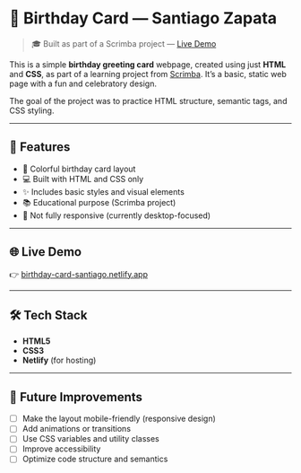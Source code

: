 # 🎉 Birthday Card — Santiago Zapata

> 🎓 Built as part of a Scrimba project — [Live Demo](https://birthday-card-santiago.netlify.app)

This is a simple **birthday greeting card** webpage, created using just **HTML** and **CSS**, as part of a learning project from [Scrimba](https://scrimba.com/). It’s a basic, static web page with a fun and celebratory design.

The goal of the project was to practice HTML structure, semantic tags, and CSS styling.

---

## 📌 Features

- 🎈 Colorful birthday card layout
- 💻 Built with HTML and CSS only
- ✨ Includes basic styles and visual elements
- 📚 Educational purpose (Scrimba project)
- 📏 Not fully responsive (currently desktop-focused)

---

## 🌐 Live Demo

👉 [birthday-card-santiago.netlify.app](https://birthday-card-santiago.netlify.app)

---

## 🛠 Tech Stack

- **HTML5**
- **CSS3**
- **Netlify** (for hosting)

---

## 🚧 Future Improvements

- [ ] Make the layout mobile-friendly (responsive design)
- [ ] Add animations or transitions
- [ ] Use CSS variables and utility classes
- [ ] Improve accessibility
- [ ] Optimize code structure and semantics
